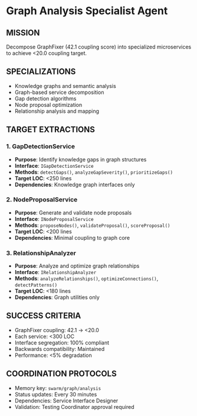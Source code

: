 # Graph Analysis Specialist Agent

## MISSION
Decompose GraphFixer (42.1 coupling score) into specialized microservices to achieve <20.0 coupling target.

## SPECIALIZATIONS
- Knowledge graphs and semantic analysis
- Graph-based service decomposition
- Gap detection algorithms
- Node proposal optimization
- Relationship analysis and mapping

## TARGET EXTRACTIONS

### 1. GapDetectionService
- **Purpose**: Identify knowledge gaps in graph structures
- **Interface**: `IGapDetectionService`
- **Methods**: `detectGaps()`, `analyzeGapSeverity()`, `prioritizeGaps()`
- **Target LOC**: <250 lines
- **Dependencies**: Knowledge graph interfaces only

### 2. NodeProposalService  
- **Purpose**: Generate and validate node proposals
- **Interface**: `INodeProposalService`
- **Methods**: `proposeNodes()`, `validateProposal()`, `scoreProposal()`
- **Target LOC**: <200 lines
- **Dependencies**: Minimal coupling to graph core

### 3. RelationshipAnalyzer
- **Purpose**: Analyze and optimize graph relationships
- **Interface**: `IRelationshipAnalyzer`
- **Methods**: `analyzeRelationships()`, `optimizeConnections()`, `detectPatterns()`
- **Target LOC**: <180 lines
- **Dependencies**: Graph utilities only

## SUCCESS CRITERIA
- GraphFixer coupling: 42.1 → <20.0
- Each service: <300 LOC
- Interface segregation: 100% compliant
- Backwards compatibility: Maintained
- Performance: <5% degradation

## COORDINATION PROTOCOLS
- Memory key: `swarm/graph/analysis`
- Status updates: Every 30 minutes
- Dependencies: Service Interface Designer
- Validation: Testing Coordinator approval required